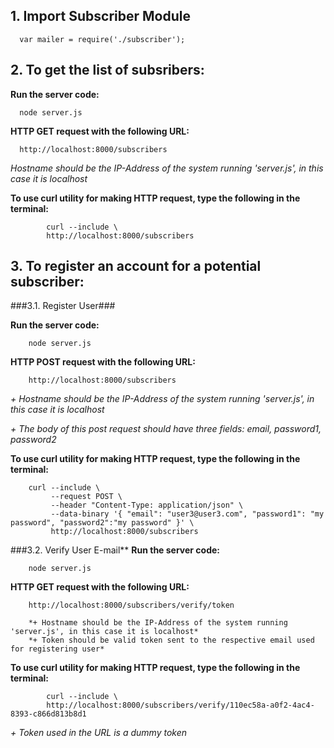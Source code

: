 ## 1. Import Subscriber Module

      var mailer = require('./subscriber');
     

## 2. To get the list of subsribers:
**Run the server code:**

      node server.js 

**HTTP GET request with the following URL:**
     
      http://localhost:8000/subscribers
      
  *Hostname should be the IP-Address of the system running 'server.js', in this case it is localhost*
      
**To use curl utility for making HTTP request, type the following in the terminal:**
     
            curl --include \
            http://localhost:8000/subscribers
     

## 3. To register an account for a potential subscriber:
###3.1. Register User###
  
  **Run the server code:**
      
        node server.js 
      
  **HTTP POST request with the following URL:**
      
        http://localhost:8000/subscribers
      
  *+ Hostname should be the IP-Address of the system running 'server.js', in this case it is localhost*
  
  *+ The body of this post request should have three fields: email, password1, password2*
        
  **To use curl utility for making HTTP request, type the following in the terminal:**
      
        curl --include \
             --request POST \
             --header "Content-Type: application/json" \
             --data-binary '{ "email": "user3@user3.com", "password1": "my password", "password2":"my password" }' \
             http://localhost:8000/subscribers


###3.2. Verify User E-mail** 
  **Run the server code:**

        node server.js 

  **HTTP GET request with the following URL:**

        http://localhost:8000/subscribers/verify/token

        *+ Hostname should be the IP-Address of the system running 'server.js', in this case it is localhost*
        *+ Token should be valid token sent to the respective email used for registering user*
      
  **To use curl utility for making HTTP request, type the following in the terminal:**
     
            curl --include \
            http://localhost:8000/subscribers/verify/110ec58a-a0f2-4ac4-8393-c866d813b8d1
            
  *+ Token used in the URL is a dummy token*      
     
         


